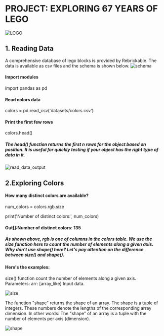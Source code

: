 # PROJECT: EXPLORING 67 YEARS OF LEGO
![LOGO](https://github.com/sichensong-99/My-Analysis-Projects/blob/master/Pics/LOGO.png)
## 1. Reading Data
A comprehensive database of lego blocks is provided by Rebrickable. The data is available as csv files and the schema is shown below.
![schema](https://github.com/sichensong-99/My-Analysis-Projects/blob/master/Pics/schema.png)

#### Import modules

import pandas as pd

#### Read colors data

colors = pd.read_csv('datasets/colors.csv')

#### Print the first few rows

colors.head()




##### The head() function returns the first n rows for the object based on position. It is useful for quickly testing if your object has the right type of data in it.


![read_data_output](https://github.com/sichensong-99/My-Analysis-Projects/blob/master/Pics/read_data_output.png)

## 2.Exploring Colors

#### How many distinct colors are available?

num_colors = colors.rgb.size

print('Number of distinct colors:', num_colors)


#### Out[]:Number of distinct colors: 135




##### As shown above, rgb is one of columns in the colors table. We use the size function here to count the number of elements along a given axis. Why don't use shape() here? Let's pay attention on the difference between size() and shape(). 

#### Here's the examples:

size() function count the number of elements along a given axis. Parameters: arr: [array_like] Input data.

![size](https://github.com/sichensong-99/My-Analysis-Projects/blob/master/Pics/size().png)

The function "shape" returns the shape of an array. The shape is a tuple of integers. These numbers denote the lengths of the corresponding array dimension. In other words: The "shape" of an array is a tuple with the number of elements per axis (dimension).

![shape](https://github.com/sichensong-99/My-Analysis-Projects/blob/master/Pics/shape().png)
